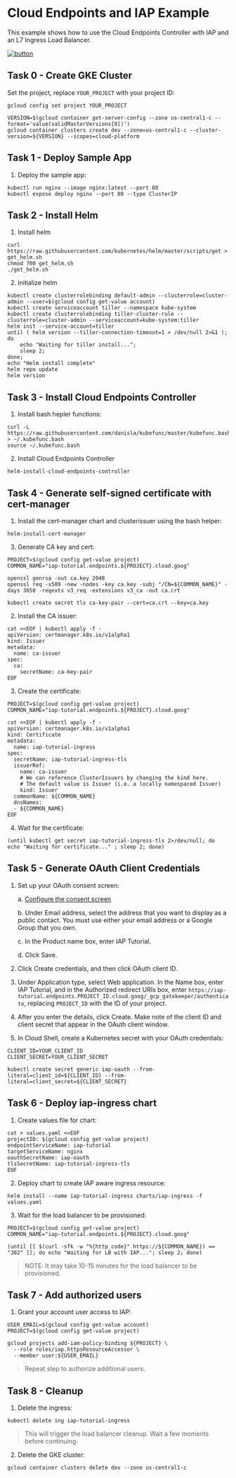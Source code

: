 # Cloud Endpoints and IAP Example

This example shows how to use the Cloud Endpoints Controller with IAP and an L7 Ingress Load Balancer.

[![button](http://gstatic.com/cloudssh/images/open-btn.png)](https://console.cloud.google.com/cloudshell/open?git_repo=https://github.com/danisla/cloud-endpoints-controller&page=editor&tutorial=examples/iap/README.md)

## Task 0 - Create GKE Cluster

Set the project, replace `YOUR_PROJECT` with your project ID:

```
gcloud config set project YOUR_PROJECT
```

```
VERSION=$(gcloud container get-server-config --zone us-central1-c --format='value(validMasterVersions[0])')
gcloud container clusters create dev --zone=us-central1-c --cluster-version=${VERSION} --scopes=cloud-platform
```

## Task 1 - Deploy Sample App

1. Deploy the sample app:

```
kubectl run nginx --image nginx:latest --port 80
kubectl expose deploy nginx --port 80 --type ClusterIP
```

## Task 2 - Install Helm

1. Install helm

```
curl https://raw.githubusercontent.com/kubernetes/helm/master/scripts/get > get_helm.sh
chmod 700 get_helm.sh
./get_helm.sh
```

2. Initialize helm

```
kubectl create clusterrolebinding default-admin --clusterrole=cluster-admin --user=$(gcloud config get-value account)
kubectl create serviceaccount tiller --namespace kube-system
kubectl create clusterrolebinding tiller-cluster-rule --clusterrole=cluster-admin --serviceaccount=kube-system:tiller
helm init --service-account=tiller
until ( helm version --tiller-connection-timeout=1 > /dev/null 2>&1 ); do
    echo "Waiting for tiller install...";
    sleep 2;
done;
echo "Helm install complete"
helm repo update
helm version
```

## Task 3 - Install Cloud Endpoints Controller

1. Install bash hepler functions:

```
curl -L https://raw.githubusercontent.com/danisla/kubefunc/master/kubefunc.bash > ~/.kubefunc.bash
source ~/.kubefunc.bash
```

2. Install Cloud Endpoints Controller

```
helm-install-cloud-endpoints-controller
```

## Task 4 - Generate self-signed certificate with cert-manager

1. Install the cert-manager chart and clusterissuer using the bash helper:

```
helm-install-cert-manager
```

3. Generate CA key and cert:

```
PROJECT=$(gcloud config get-value project)
COMMON_NAME="iap-tutorial.endpoints.${PROJECT}.cloud.goog"

openssl genrsa -out ca.key 2048
openssl req -x509 -new -nodes -key ca.key -subj "/CN=${COMMON_NAME}" -days 3650 -reqexts v3_req -extensions v3_ca -out ca.crt

kubectl create secret tls ca-key-pair --cert=ca.crt --key=ca.key
```

2. Install the CA issuer:

```
cat <<EOF | kubectl apply -f -
apiVersion: certmanager.k8s.io/v1alpha1
kind: Issuer
metadata:
  name: ca-issuer
spec:
  ca:
    secretName: ca-key-pair
EOF
```

3. Create the certificate:

```
PROJECT=$(gcloud config get-value project)
COMMON_NAME="iap-tutorial.endpoints.${PROJECT}.cloud.goog"

cat <<EOF | kubectl apply -f -
apiVersion: certmanager.k8s.io/v1alpha1
kind: Certificate
metadata:
  name: iap-tutorial-ingress
spec:
  secretName: iap-tutorial-ingress-tls
  issuerRef:
    name: ca-issuer
    # We can reference ClusterIssuers by changing the kind here.
    # The default value is Issuer (i.e. a locally namespaced Issuer)
    kind: Issuer
  commonName: ${COMMON_NAME}
  dnsNames:
  - ${COMMON_NAME}
EOF
```

4. Wait for the certificate:

```
(until kubectl get secret iap-tutorial-ingress-tls 2>/dev/null; do echo "Waiting for certificate..." ; sleep 2; done)
```

## Task 5 - Generate OAuth Client Credentials

1. Set up your OAuth consent screen:

    a. [Configure the consent screen](https://console.cloud.google.com/apis/credentials/consent)
  
    b. Under Email address, select the address that you want to display as a public contact. You must use either your email address or a Google Group that you own.
  
    c. In the Product name box, enter IAP Tutorial.
  
    d. Click Save.

2. Click Create credentials, and then click OAuth client ID.

3. Under Application type, select Web application. In the Name box, enter IAP Tutorial, and in the Authorized redirect URIs box, enter `https://iap-tutorial.endpoints.PROJECT_ID.cloud.goog/_gcp_gatekeeper/authenticate`, replacing `PROJECT_ID` with the ID of your project. 

4. After you enter the details, click Create. Make note of the client ID and client secret that appear in the OAuth client window.
5. In Cloud Shell, create a Kubernetes secret with your OAuth credentials:

```
CLIENT_ID=YOUR_CLIENT_ID
CLIENT_SECRET=YOUR_CLIENT_SECRET
```

```
kubectl create secret generic iap-oauth --from-literal=client_id=${CLIENT_ID} --from-literal=client_secret=${CLIENT_SECRET}
```

## Task 6 - Deploy iap-ingress chart

1. Create values file for chart:

```
cat > values.yaml <<EOF
projectID: $(gcloud config get-value project)
endpointServiceName: iap-tutorial
targetServiceName: nginx
oauthSecretName: iap-oauth
tlsSecretName: iap-tutorial-ingress-tls
EOF
```

2. Deploy chart to create IAP aware ingress resource:

```
helm install --name iap-tutorial-ingress charts/iap-ingress -f values.yaml
```

3. Wait for the load balancer to be provisioned:

```
PROJECT=$(gcloud config get-value project)
COMMON_NAME="iap-tutorial.endpoints.${PROJECT}.cloud.goog"

(until [[ $(curl -sfk -w "%{http_code}" https://${COMMON_NAME}) == "302" ]]; do echo "Waiting for LB with IAP..."; sleep 2; done)
```

> NOTE: It may take 10-15 minutes for the load balancer to be provisioned.

## Task 7 - Add authorized users

1. Grant your account user access to IAP:

```
USER_EMAIL=$(gcloud config get-value account)
PROJECT=$(gcloud config get-value project)

gcloud projects add-iam-policy-binding ${PROJECT} \
  --role roles/iap.httpsResourceAccessor \
  --member user:${USER_EMAIL}
```

> Repeat step to authorize additional users.

## Task 8 - Cleanup

1. Delete the ingress:

```
kubectl delete ing iap-tutorial-ingress
```

> This will trigger the load balancer cleanup. Wait a few moments before continuing.

2. Delete the GKE cluster:

```
gcloud container clusters delete dev --zone us-central1-c
```

